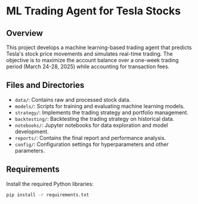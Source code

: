 # ML Trading Agent for Tesla Stocks

## Overview

This project develops a machine learning-based trading agent that predicts Tesla's stock price movements and simulates real-time trading. The objective is to maximize the account balance over a one-week trading period (March 24-28, 2025) while accounting for transaction fees.

## Files and Directories

- `data/`: Contains raw and processed stock data.
- `models/`: Scripts for training and evaluating machine learning models.
- `strategy/`: Implements the trading strategy and portfolio management.
- `backtesting/`: Backtesting the trading strategy on historical data.
- `notebooks/`: Jupyter notebooks for data exploration and model development.
- `reports/`: Contains the final report and performance analysis.
- `config/`: Configuration settings for hyperparameters and other parameters.

## Requirements

Install the required Python libraries:

```bash
pip install -r requirements.txt
